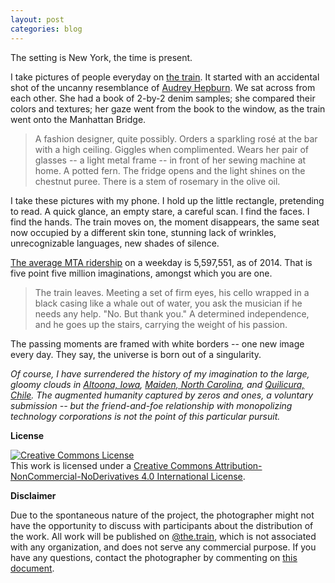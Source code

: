 ```yaml
---
layout: post
categories: blog
---
```


The setting is New York, the time is present. 

I take pictures of people everyday on [the train](https://instagram.com/the.train). It started with an accidental shot of the uncanny resemblance of [Audrey Hepburn](https://instagram.com/p/9GjVfiCl__/). We sat across from each other. She had a book of 2-by-2 denim samples; she compared their colors and textures; her gaze went from the book to the window, as the train went onto the Manhattan Bridge. 

> A fashion designer, quite possibly. Orders a sparkling rosé at the bar with a high ceiling. Giggles when complimented. Wears her pair of glasses -- a light metal frame -- in front of her sewing machine at home. A potted fern. The fridge opens and the light shines on the chestnut puree. There is a stem of rosemary in the olive oil.  

I take these pictures with my phone. I hold up the little rectangle, pretending to read. A quick glance, an empty stare, a careful scan. I find the faces. I find the hands. The train moves on, the moment disappears, the same seat now occupied by a different skin tone, stunning lack of wrinkles, unrecognizable languages, new shades of silence. 

[The average MTA ridership](http://web.mta.info/nyct/facts/ridership/) on a weekday is 5,597,551, as of 2014. That is five point five million imaginations, amongst which you are one.

> The train leaves. Meeting a set of firm eyes, his cello wrapped in a black casing like a whale out of water, you ask the musician if he needs any help. "No. But thank you." A determined independence, and he goes up the stairs, carrying the weight of his passion.

The passing moments are framed with white borders -- one new image every day. They say, the universe is born out of a singularity.

_Of course, I have surrendered the history of my imagination to the large, gloomy clouds in [Altoona, Iowa](https://www.facebook.com/AltoonaDataCenter), [Maiden, North Carolina](http://www.datacenterknowledge.com/the-apple-data-center-faq/), and [Quilicura, Chile](http://www.google.com/about/datacenters/inside/locations/index.html). The augmented humanity captured by zeros and ones, a voluntary submission -- but the friend-and-foe relationship with monopolizing technology corporations is not the point of this particular pursuit._

**License**

<a rel="license" href="http://creativecommons.org/licenses/by-nc-nd/4.0/"><img alt="Creative Commons License" style="border-width:0" src="https://i.creativecommons.org/l/by-nc-nd/4.0/88x31.png" /></a><br />This work is licensed under a <a rel="license" href="http://creativecommons.org/licenses/by-nc-nd/4.0/">Creative Commons Attribution-NonCommercial-NoDerivatives 4.0 International License</a>.

**Disclaimer**

Due to the spontaneous nature of the project, the photographer might not have the opportunity to discuss with participants about the distribution of the work. All work will be published on [@the.train](https://instagram.com/the.train), which is not associated with any organization, and does not serve any commercial purpose. If you have any questions, contact the photographer by commenting on [this document](https://gist.github.com/jueyang/968cf7898df7c01784c6).